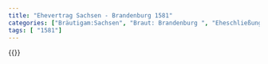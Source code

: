 ```yaml
---
title: "Ehevertrag Sachsen - Brandenburg 1581"
categories: ["Bräutigam:Sachsen", "Braut: Brandenburg ", "Eheschließung vollzogen?:Ja", "verschiedenkonfessionelle Ehe?:Nein", "Dynastie Bräutigam:Wettin (Albertiner)", "Akteur Bräutigam:Wettin (Albertiner)", "Akteur Braut:Hohenzollern", "Textbezug?:nein", "Ständisch?:nein", "Ratifikation?:ja", "Sonstiges?:nein", "Bräutigam:Sachsen", "Braut: Brandenburg "]
tags: [ "1581"]
---
```

<!--more-->
{{<v123>}}